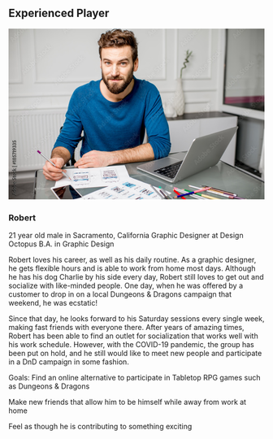## Experienced Player ##

![Robert - Graphic Designer](robert.jpg)

### Robert ###

21 year old male in Sacramento, California
Graphic Designer at Design Octopus
B.A. in Graphic Design

Robert loves his career, as well as his daily routine.  As a graphic designer, he gets flexible hours and is able to work from home most days.  Although he has his dog Charlie by his side every day, Robert still loves to get out and socialize with like-minded people.  One day, when he was offered by a customer to drop in on a local Dungeons & Dragons campaign that weekend, he was ecstatic!  

Since that day, he looks forward to his Saturday sessions every single week, making fast friends with everyone there.  After years of amazing times, Robert has been able to find an outlet for socialization that works well with his work schedule.  However, with the COVID-19 pandemic, the group has been put on hold, and he still would like to meet new people and participate in a DnD campaign in some fashion.

Goals:
Find an online alternative to participate in Tabletop RPG games such as Dungeons & Dragons

Make new friends that allow him to be himself while away from work at home

Feel as though he is contributing to something exciting
